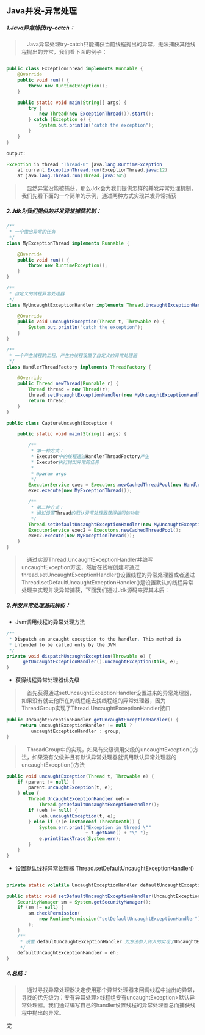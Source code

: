 ## Java并发-异常处理

##### 1.Java异常捕获try-catch：<br/>
> &emsp;Java异常处理try-catch只能捕获当前线程抛出的异常，无法捕获其他线程抛出的异常，我们看下面的例子：<br>

```Java

public class ExceptionThread implements Runnable {
    @Override
    public void run() {
        throw new RuntimeException();
    }

    public static void main(String[] args) {
        try {
            new Thread(new ExceptionThread()).start();
        } catch (Exception e) {
            System.out.println("catch the exception");
        }
    }
}

output:

Exception in thread "Thread-0" java.lang.RuntimeException
	at current.ExceptionThread.run(ExceptionThread.java:12)
	at java.lang.Thread.run(Thread.java:745)
```

> &emsp;显然异常没能被捕获，那么Jdk会为我们提供怎样的并发异常处理机制，我们先看下面的一个简单的示例，通过两种方式实现并发异常捕获<br>

##### 2.Jdk为我们提供的并发异常捕获机制：<br/>
```Java
/**
 * 一个抛出异常的任务
 */
class MyExceptionThread implements Runnable {

    @Override
    public void run() {
        throw new RuntimeException();
    }
}

/**
 * 自定义的线程异常处理器
 */
class MyUncaughtExceptionHandler implements Thread.UncaughtExceptionHandler {

    @Override
    public void uncaughtException(Thread t, Throwable e) {
        System.out.println("catch the exception");
    }
}

/**
 * 一个产生线程的工程，产生的线程设置了自定义的异常处理器
 */
class HandlerThreadFactory implements ThreadFactory {

    @Override
    public Thread newThread(Runnable r) {
        Thread thread = new Thread(r);
        thread.setUncaughtExceptionHandler(new MyUncaughtExceptionHandler());
        return thread;
    }
}

public class CaptureUncaughtException {

    public static void main(String[] args) {

        /**
         * 第一种方式：
         * Executor中的线程通过HandlerThreadFactory产生
         * Executor执行抛出异常的任务
         *
         * @param args
         */
        ExecutorService exec = Executors.newCachedThreadPool(new HandlerThreadFactory());
        exec.execute(new MyExceptionThread());

        /**
         * 第二种方式：
         * 通过设置Thread的默认异常处理器获得相同的功能
         */
        Thread.setDefaultUncaughtExceptionHandler(new MyUncaughtExceptionHandler());
        ExecutorService exec2 = Executors.newCachedThreadPool();
        exec2.execute(new MyExceptionThread());
    }
}
```

> &emsp;通过实现Thread.UncaughtExceptionHandler并编写uncaughtException方法，然后在线程创建时通过thread.setUncaughtExceptionHandler()设置线程的异常处理器或者通过Thread.setDefaultUncaughtExceptionHandler()是设置默认的线程异常处理来实现并发异常捕获，下面我们通过Jdk源码来探其本质：<br>

##### 3.并发异常处理源码解析：<br/>

- Jvm调用线程的异常处理方法

```Java
/**
 * Dispatch an uncaught exception to the handler. This method is
 * intended to be called only by the JVM.
 */
private void dispatchUncaughtException(Throwable e) {
      getUncaughtExceptionHandler().uncaughtException(this, e);
}
```

- 获得线程异常处理器优先级

> &emsp;首先获得通过setUncaughtExceptionHandler设置进来的异常处理器，如果没有就去他所在的线程组去找线程组的异常处理器，因为ThreadGroup实现了Thread.UncaughtExceptionHandler接口


```Java
public UncaughtExceptionHandler getUncaughtExceptionHandler() {
     return uncaughtExceptionHandler != null ?
         uncaughtExceptionHandler : group;
}
```

> &emsp;ThreadGroup中的实现，如果有父级调用父级的uncaughtException()方法，如果没有父级并且有默认异常处理器就调用默认异常处理器的uncaughtException()方法

```Java
public void uncaughtException(Thread t, Throwable e) {
    if (parent != null) {
        parent.uncaughtException(t, e);
    } else {
        Thread.UncaughtExceptionHandler ueh =
            Thread.getDefaultUncaughtExceptionHandler();
        if (ueh != null) {
            ueh.uncaughtException(t, e);
        } else if (!(e instanceof ThreadDeath)) {
            System.err.print("Exception in thread \""
                             + t.getName() + "\" ");
            e.printStackTrace(System.err);
        }
    }
}
```

- 设置默认线程异常处理器 Thread.setDefaultUncaughtExceptionHandler()

```Java

private static volatile UncaughtExceptionHandler defaultUncaughtExceptionHandler;

public static void setDefaultUncaughtExceptionHandler(UncaughtExceptionHandler eh) {
    SecurityManager sm = System.getSecurityManager();
    if (sm != null) {
        sm.checkPermission(
            new RuntimePermission("setDefaultUncaughtExceptionHandler")
        );
    }
    /**
     * 设置 defaultUncaughtExceptionHandler 为方法参入传入的实现了UncaughtExceptionHandler接口的实例
     */
    defaultUncaughtExceptionHandler = eh;
}
```

##### 4.总结：<br/>

> &emsp;通过寻找异常处理器决定使用那个异常处理器来回调线程中抛出的异常，寻找的优先级为：专有异常处理>线程组专有uncaughtException>默认异常处理器。我们通过编写自己的handler设置线程的异常处理器总而捕获线程中抛出的异常。

完

